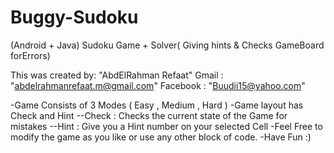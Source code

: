 # Buggy-Sudoku
(Android + Java) Sudoku Game + Solver( Giving hints  &amp; Checks GameBoard forErrors)

This was created by: "AbdElRahman Refaat"
Gmail : "abdelrahmanrefaat.m@gmail.com"
Facebook : "Buudii15@yahoo.com"


-Game Consists of 3 Modes ( Easy , Medium , Hard ) 
-Game layout has Check and Hint 
 --Check : Checks the current state of the Game for mistakes 
 --Hint  : Give you a Hint number on your selected Cell
-Feel Free to modify the game as you like or use any other block of code.
-Have Fun :)
